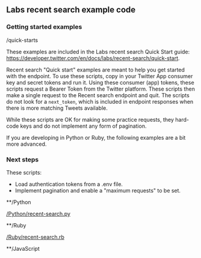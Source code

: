 ## Labs recent search example code

### Getting started examples

/quick-starts

These examples are included in the Labs recent search Quick Start guide:
https://developer.twitter.com/en/docs/labs/recent-search/quick-start.

Recent search "Quick start" examples are meant to help you get started with the endpoint. To use these scripts, copy in your Twitter App consumer key and secret tokens and run it. Using these consumer (app) tokens, these scripts request a Bearer Token from the Twitter platform. These scripts then make a single request to the Recent search endpoint and quit. The scripts do not look for a ```next_token```, which is included in endpoint responses when there is more matching Tweets available.

While these scripts are OK for making some practice requests, they hard-code keys and do not implement any form of pagination. 

If you are developing in Python or Ruby, the following examples are a bit more advanced.

### Next steps

 These scripts:

+ Load authentication tokens from a .env file. 
+ Implement pagination and enable a "maximum requests" to be set.

**/Python

[/Python/recent-search.py](https://github.com/twitterdev/labs-sample-code/blob/master/Recent_Search/Python/recent-search.py)


**/Ruby

[/Ruby/recent-search.rb ](https://github.com/twitterdev/labs-sample-code/blob/master/Recent_Search/Ruby/recent-search.rb)


**/JavaScript
